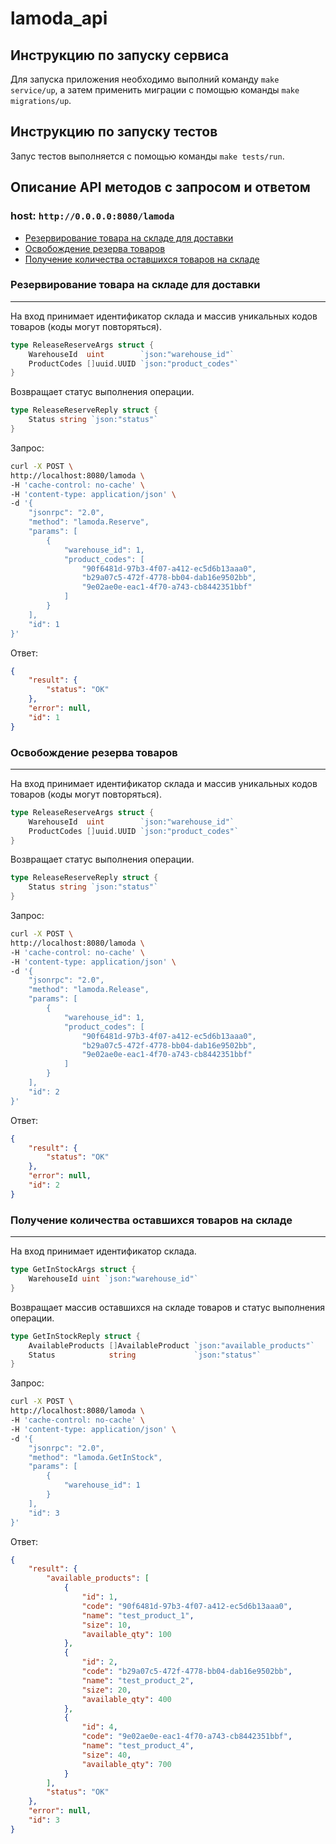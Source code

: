 # lamoda_api

## Инструкцию по запуску сервиса
Для запуска приложения необходимо выполний команду ```make service/up```, а затем применить миграции с помощью команды ```make migrations/up```.

## Инструкцию по запуску тестов
Запус тестов выполняется с помощью команды ```make tests/run```.

## Описание API методов с запросом и ответом

### host: `http://0.0.0.0:8080/lamoda`

* [Резервирование товара на складе для доставки](#резервирование-товара-на-складе-для-доставки)
* [Освобождение резерва товаров](#освобождение-резерва-товаров)
* [Получение количества оставшихся товаров на складе](#получение-количества-оставшихся-товаров-на-складе)

### Резервирование товара на складе для доставки
---------------------

На вход принимает идентификатор склада и массив уникальных кодов товаров (коды могут повторяться).

```go
type ReleaseReserveArgs struct {
	WarehouseId  uint        `json:"warehouse_id"`
	ProductCodes []uuid.UUID `json:"product_codes"`
}
```

Возвращает статус выполнения операции.

```go
type ReleaseReserveReply struct {
	Status string `json:"status"`
}
```

Запрос:

```bash
curl -X POST \
http://localhost:8080/lamoda \
-H 'cache-control: no-cache' \
-H 'content-type: application/json' \
-d '{
    "jsonrpc": "2.0",
    "method": "lamoda.Reserve",
    "params": [
        {
            "warehouse_id": 1,
            "product_codes": [
                "90f6481d-97b3-4f07-a412-ec5d6b13aaa0",
                "b29a07c5-472f-4778-bb04-dab16e9502bb",
                "9e02ae0e-eac1-4f70-a743-cb8442351bbf"
            ]
        }
    ],
    "id": 1
}'
```

Ответ:

```json
{
    "result": {
        "status": "OK"
    },
    "error": null,
    "id": 1
}
```

### Освобождение резерва товаров
----------------------

На вход принимает идентификатор склада и массив уникальных кодов товаров (коды могут повторяться).

```go
type ReleaseReserveArgs struct {
	WarehouseId  uint        `json:"warehouse_id"`
	ProductCodes []uuid.UUID `json:"product_codes"`
}
```

Возвращает статус выполнения операции.

```go
type ReleaseReserveReply struct {
	Status string `json:"status"`
}
```

Запрос:

```bash
curl -X POST \
http://localhost:8080/lamoda \
-H 'cache-control: no-cache' \
-H 'content-type: application/json' \
-d '{
    "jsonrpc": "2.0",
    "method": "lamoda.Release",
    "params": [
        {
            "warehouse_id": 1,
            "product_codes": [
                "90f6481d-97b3-4f07-a412-ec5d6b13aaa0",
                "b29a07c5-472f-4778-bb04-dab16e9502bb",
                "9e02ae0e-eac1-4f70-a743-cb8442351bbf"
            ]
        }
    ],
    "id": 2
}'
```

Ответ:

```json
{
    "result": {
        "status": "OK"
    },
    "error": null,
    "id": 2
}
```

### Получение количества оставшихся товаров на складе
-----------------------------------

На вход принимает идентификатор склада.

```go
type GetInStockArgs struct {
	WarehouseId uint `json:"warehouse_id"`
}
```

Возвращает массив оставшихся на складе товаров и статус выполнения операции.

```go
type GetInStockReply struct {
	AvailableProducts []AvailableProduct `json:"available_products"`
	Status            string             `json:"status"`
}
```

Запрос:

```bash
curl -X POST \
http://localhost:8080/lamoda \
-H 'cache-control: no-cache' \
-H 'content-type: application/json' \
-d '{
    "jsonrpc": "2.0",
    "method": "lamoda.GetInStock",
    "params": [
        {
            "warehouse_id": 1
        }
    ],
    "id": 3
}'
```

Ответ:

```json
{
    "result": {
        "available_products": [
            {
                "id": 1,
                "code": "90f6481d-97b3-4f07-a412-ec5d6b13aaa0",
                "name": "test_product_1",
                "size": 10,
                "available_qty": 100
            },
            {
                "id": 2,
                "code": "b29a07c5-472f-4778-bb04-dab16e9502bb",
                "name": "test_product_2",
                "size": 20,
                "available_qty": 400
            },
            {
                "id": 4,
                "code": "9e02ae0e-eac1-4f70-a743-cb8442351bbf",
                "name": "test_product_4",
                "size": 40,
                "available_qty": 700
            }
        ],
        "status": "OK"
    },
    "error": null,
    "id": 3
}
```
